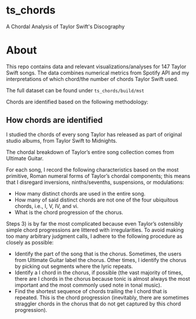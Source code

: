 # ts_chords
 A Chordal Analysis of Taylor Swift's Discography 


 # About 

 This repo contains data and relevant visualizations/analyses for 147 Taylor Swift songs. The data combines numerical metrics from Spotify API and my interpretations of which chord/the number of chords Taylor Swift used. 

 The full dataset can be found under `ts_chords/build/mst`

 Chords are identified based on the following methodology: 

## How chords are identified

I studied the chords of every song Taylor has released as part of original studio albums, from Taylor Swift to Midnights.

The chordal breakdown of Taylor’s entire song collection comes from Ultimate Guitar.

For each song, I record the following characteristics based on the most primitive, Roman numeral forms of Taylor’s chordal components; this means that I disregard inversions, ninths/sevenths, suspensions, or modulations: 

- How many distinct chords are used in the entire song.
- How many of said distinct chords are not one of the four ubiquitous chords, i.e., I, V, IV, and vi.
- What is the chord progression of the chorus.

Steps 3) is by far the most complicated because even Taylor’s ostensibly simple chord progressions are littered with irregularities. To avoid making too many arbitrary judgment calls, I adhere to the following procedure as closely as possible: 

- Identify the part of the song that is the chorus. Sometimes, the users from Ultimate Guitar label the chorus. Other times, I identify the chorus by picking out segments where the lyric repeats. 
- Identify a I chord in the chorus, if possible (the vast majority of times, there are I chords in the chorus because tonic is almost always the most important and the most commonly used note in tonal music). 
- Find the shortest sequence of chords trailing the I chord that is repeated. This is the chord progression (inevitably, there are sometimes straggler chords in the chorus that do not get captured by this chord progression). 

